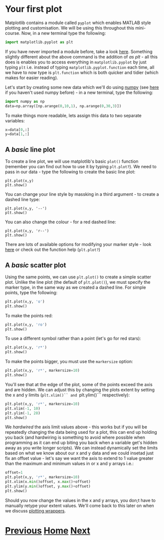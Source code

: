 ---
---

# Your first plot

Matplotlib contains a module called ```pyplot``` which enables MATLAB style plotting and customisation. We will be using this throughout this mini-course. Now, in a new terminal type the following:

```python
import matplotlib.pyplot as plt
```

If you have never imported a module before, take a look [here](../matplotlib_install). Something slightly different about the above command is the addition of *as plt* - all this does is enables you to access everything in ```matplotlib.pyplot``` by just typing ```plt``` i.e. instead of typing ```matplotlib.pyplot.function``` each time, all we have to now type is ```plt.function``` which is both quicker and tidier (which makes for easier reading).

Let's start by creating some new data which we'll do using [numpy](http://www.numpy.org/) (see [here](../../PythonPackages_numpy/README_numpy) if you haven't used numpy before) - in a new terminal, type the following:

```python
import numpy as np
data=np.array([np.arange(0,10,1), np.arange(0,30,3)])
```

To make things more readable, lets assign this data to two separate variables:

```python
x=data[0,:]
y=data[1,:]
```

## A *basic* line plot

To create a line plot, we will use matplotlib's basic ```plot()``` function (remember you can find out how to use it by typing ```plt.plot?```). We need to pass in our data - type the following to create the basic line plot:

```
plt.plot(x,y)
plt.show()
```

You can change your line style by massking in a third argument - to create a dashed line type:

```
plt.plot(x,y, '--')
plt.show()
```

You can also change the colour - for a red dashed line:

```
plt.plot(x,y, 'r--')
plt.show()
```

There are lots of available options for modifying your marker style - look [here]() or check out the function help (```plt.plot?```)

## A *basic* scatter plot

Using the same points, we can use ```plt.plot()``` to create a simple scatter plot. Unlike the line plot (the default of ```plt.plot()```), we must specify the marker type, in the same way as we created a dashed line. For simple points, type the following:

```python
plt.plot(x,y, 'o')
plt.show()
```

To make the points red:

```python
plt.plot(x,y, 'ro')
plt.show()
```

To use a different symbol rather than a point (let's go for red stars):

```python
plt.plot(x,y, 'r*')
plt.show()
```

To make the points bigger, you must use the ```markersize``` option:

```python
plt.plot(x,y, 'r*', markersize=10)
plt.show()
```

You'll see that at the edge of the plot, some of the points exceed the axis and are hidden. We can adjust this by changing the plots extent by setting the x and y limits (```plt.xlim()`` and ```plt.ylim()``` respectively):

```python
plt.plot(x,y, 'r*', markersize=10)
plt.xlim(-1, 10)
plt.ylim(-1, 28)
plt.show()
```

We *hardwired*  the axis limit values above - this works but if you will be repeatedly changing the data being used for a plot, this can end up holding you back (and hardwiring is something to avoid where possible when programming as it can end up biting you back when a variable get's hidden away as you write longer scripts). We can instead dynamically set the limits based on what we know about our x and y data and we could insetad just fix an offset value - let's say we want the axis to extend to 1 value greater than the maximum and minimum values in or x and y arrays i.e.:

```python
offset=1
plt.plot(x,y, 'r*', markersize=10)
plt.xlim(x.min()offset, x.max()+offset)
plt.ylim(y.min()offset, y.max()+offset)
plt.show()
```

Should you now change the values in the x and y arrays, you don;t have to manually retype your extent values. We'll come back to this later on when we discuss [plotting wrappers](../matplotlib_wrapping).

# [Previous](../matplotlib_install) [Home](../README_matplotlib) [Next](../matplotlib_scatter)
